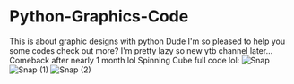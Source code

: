 # Python-Graphics-Code
This is about graphic designs with python
Dude I'm so pleased to help you some codes
check out more?
I'm pretty lazy so new ytb channel later...
Comeback after nearly 1 month lol
Spinning Cube full code lol:
![Snap](https://github.com/2DuNathing/Python-Graphics-Code/assets/125990450/8c33b406-4453-433a-858f-4a5656c12024)
![Snap (1)](https://github.com/2DuNathing/Python-Graphics-Code/assets/125990450/f78656dc-e3ee-4b32-8570-7c929e6b9ed4)
![Snap (2)](https://github.com/2DuNathing/Python-Graphics-Code/assets/125990450/112bb254-a7cc-44e2-894a-9cef45480a26)

